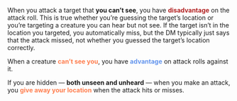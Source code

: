 When you attack a target that **you can’t see**, you have <font color=B22222>**disadvantage**</font> on the attack roll. This is true whether you’re guessing the target’s location or you’re targeting a creature you can hear but not see. If the target isn’t in the location you targeted, you automatically miss, but the DM typically just says that the attack missed, not whether you guessed the target’s location correctly.

When a creature <font color=FF7F50>**can’t see you**</font>, you have <font color=6495ED>**advantage**</font> on attack rolls against it.

If you are hidden — **both unseen and unheard** — when you make an attack, you <font color=FF7F50>**give away your location**</font> when the attack hits or misses.